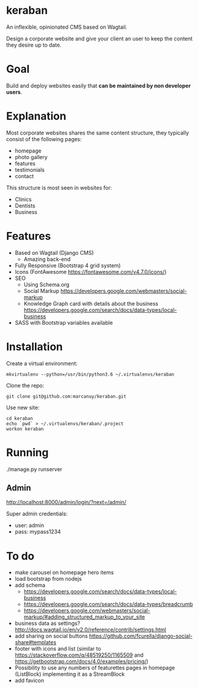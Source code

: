 # keraban
An inflexible, opinionated CMS based on Wagtail. 

Design a corporate website and give your client an user to
keep the content they desire up to date.

# Goal

Build and deploy websites easily that **can be maintained by non
developer users**.

# Explanation

Most corporate websites shares the same content structure, they
typically consist of the following pages:

- homepage
- photo gallery
- features
- testimonials
- contact

This structure is most seen in websites for:

- Clinics
- Dentists
- Business

# Features

- Based on Wagtail (Django CMS)
  - Amazing back-end
- Fully Responsive (Bootstrap 4 grid system)
- Icons (FontAwesome <https://fontawesome.com/v4.7.0/icons/>)
- SEO
  - Using Schema.org
  - Social Markup <https://developers.google.com/webmasters/social-markup>
  - Knowledge Graph card with details about the business <https://developers.google.com/search/docs/data-types/local-business>
- SASS with Bootstrap variables available

# Installation

Create a virtual environment:

    mkvirtualenv --python=/usr/bin/python3.6 ~/.virtualenvs/keraban
	
Clone the repo:

	git clone git@github.com:marcanuy/keraban.git

Use new site:

	cd keraban
    echo `pwd` > ~/.virtualenvs/keraban/.project
	workon keraban	

# Running

./manage.py runserver

## Admin

<http://localhost:8000/admin/login/?next=/admin/>

Super admin credentials:

- user: admin
- pass: mypass1234

# To do

- make carousel on homepage hero items
- load bootstrap from nodejs
- add schema
  - <https://developers.google.com/search/docs/data-types/local-business>
  - <https://developers.google.com/search/docs/data-types/breadcrumb>
  - <https://developers.google.com/webmasters/social-markup/#adding_structured_markup_to_your_site>
- business data as settings? <http://docs.wagtail.io/en/v2.0/reference/contrib/settings.html>
- add sharing on social buttons <https://github.com/fcurella/django-social-share#templates>
- footer with icons and list (similar to
  <https://stackoverflow.com/q/48519250/1165509> and <https://getbootstrap.com/docs/4.0/examples/pricing/>)
- Possibility to use any numbers of featurettes pages in homepage (ListBlock)
  implementing it as a StreamBlock
- add favicon
